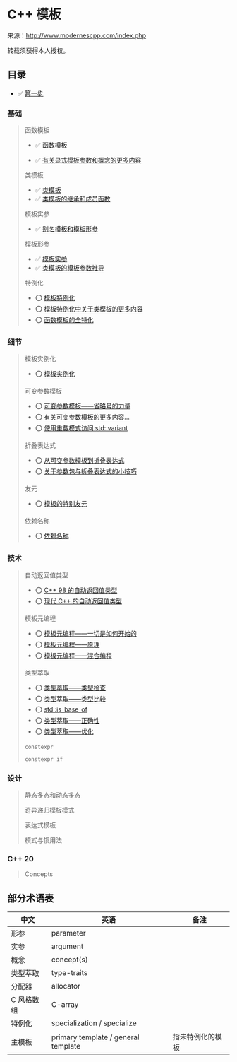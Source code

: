 # C++ 模板

来源：http://www.modernescpp.com/index.php

转载须获得本人授权。

## 目录

* ✅ [第一步](模板1.md) 

### 基础

> 函数模板
>
> * ✅ [函数模板](模板2.md)
>
> * ✅ [有关显式模板参数和概念的更多内容](模板3.md)
>
> 类模板
>
> * ✅ [类模板](模板4.md)
> * ✅ [类模板的继承和成员函数](模板5.md)
>
> 模板实参
>
> * ✅ [别名模板和模板形参](/模板6.md)
>
> 模板形参
>
> * ✅ [模板实参](模板7.md)
> * ✅ [类模板的模板参数推导](模板8.md)
>
> 特例化
>
> * ⭕ [模板特例化](模板9.md)
> * ⭕ [模板特例化中关于类模板的更多内容](10.md)
> * ⭕ [函数模板的全特化](11.md)

### 细节

>模板实例化
>
>* ⭕ [模板实例化](12.md)
>
>可变参数模板
>
>* ⭕ [可变参数模板——省略号的力量](13.md)
>* ⭕ [有关可变参数模板的更多内容...](14.md)
>* ⭕ [使用重载模式访问 std::variant](17.md)
>
>折叠表达式
>
>* ⭕ [从可变参数模板到折叠表达式](15.md)
>* ⭕ [关于参数包与折叠表达式的小技巧](16.md)
>
>友元
>
>* ⭕ [模板的特别友元](18.md)
>
>依赖名称
>
>* ⭕ [依赖名称](19.md)

### 技术

> 自动返回值类型
>
> * ⭕ [C++ 98 的自动返回值类型](20.md)
> * ⭕ [现代 C++ 的自动返回值类型](21.md)
>
> 模板元编程
>
> * ⭕ [模板元编程——一切是如何开始的](22.md)
> * ⭕ [模板元编程——原理](23.md)
> * ⭕ [模板元编程——混合编程](24.md)
>
> 类型萃取
>
> * ⭕ [类型萃取——类型检查](25.md)
> * ⭕ [类型萃取——类型比较](26.md)
> * ⭕ [std::is_base_of](27.md)
> * ⭕ [类型萃取——正确性](28.md)
> * ⭕ [类型萃取——优化](29.md)
>
> `constexpr`
>
> `constexpr if`

### 设计

> 静态多态和动态多态
>
> 奇异递归模板模式
>
> 表达式模板
>
> 模式与惯用法

### C++ 20

> Concepts

## 部分术语表

| 中文       | 英语                                | 备注             |
| ---------- | ----------------------------------- | ---------------- |
| 形参       | parameter                           |                  |
| 实参       | argument                            |                  |
| 概念       | concept(s)                          |                  |
| 类型萃取   | type-traits                         |                  |
| 分配器     | allocator                           |                  |
| C 风格数组 | C-array                             |                  |
| 特例化     | specialization / specialize         |                  |
| 主模板     | primary template / general template | 指未特例化的模板 |